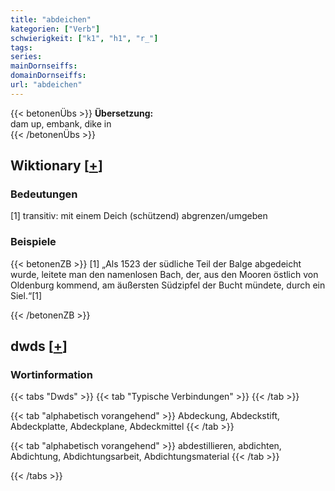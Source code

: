 ```yaml
---
title: "abdeichen"
kategorien: ["Verb"]
schwierigkeit: ["k1", "h1", "r_"]
tags:
series:
mainDornseiffs:
domainDornseiffs:
url: "abdeichen"
---
```


{{< betonenÜbs >}}
**Übersetzung:**  
dam up, embank, dike  in  
{{< /betonenÜbs >}}

## Wiktionary [[+](https://de.wiktionary.org/wiki/abdeichen)]

### Bedeutungen
[1] transitiv: mit einem Deich (schützend) abgrenzen/umgeben  

### Beispiele
{{< betonenZB >}}
[1] „Als 1523 der südliche Teil der Balge abgedeicht wurde, leitete man den namenlosen Bach, der, aus den Mooren östlich von Oldenburg kommend, am äußersten Südzipfel der Bucht mündete, durch ein Siel.“[1]  

{{< /betonenZB >}}


## dwds [[+](https://www.dwds.de/wb/abdeichen)]

### Wortinformation
{{< tabs "Dwds" >}}
{{< tab "Typische Verbindungen" >}}
{{< /tab >}}

{{< tab "alphabetisch vorangehend" >}}
Abdeckung, Abdeckstift, Abdeckplatte, Abdeckplane, Abdeckmittel
{{< /tab >}}

{{< tab "alphabetisch vorangehend" >}}
abdestillieren, abdichten, Abdichtung, Abdichtungsarbeit, Abdichtungsmaterial
{{< /tab >}}

{{< /tabs >}}

